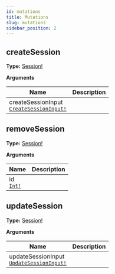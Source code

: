 ```yaml
---
id: mutations
title: Mutations
slug: mutations
sidebar_position: 2
---
```


## createSession

**Type:** [Session!](/koala-app/docs/development/api/objects#session)



<p style={{ marginBottom: "0.4em" }}><strong>Arguments</strong></p>

<table>
<thead><tr><th>Name</th><th>Description</th></tr></thead>
<tbody>
<tr>
<td>
createSessionInput<br />
<a href="/koala-app/docs/development/api/inputObjects#createsessioninput"><code>CreateSessionInput!</code></a>
</td>
<td>

</td>
</tr>
</tbody>
</table>

## removeSession

**Type:** [Session!](/koala-app/docs/development/api/objects#session)



<p style={{ marginBottom: "0.4em" }}><strong>Arguments</strong></p>

<table>
<thead><tr><th>Name</th><th>Description</th></tr></thead>
<tbody>
<tr>
<td>
id<br />
<a href="/koala-app/docs/development/api/scalars#int"><code>Int!</code></a>
</td>
<td>

</td>
</tr>
</tbody>
</table>

## updateSession

**Type:** [Session!](/koala-app/docs/development/api/objects#session)



<p style={{ marginBottom: "0.4em" }}><strong>Arguments</strong></p>

<table>
<thead><tr><th>Name</th><th>Description</th></tr></thead>
<tbody>
<tr>
<td>
updateSessionInput<br />
<a href="/koala-app/docs/development/api/inputObjects#updatesessioninput"><code>UpdateSessionInput!</code></a>
</td>
<td>

</td>
</tr>
</tbody>
</table>


